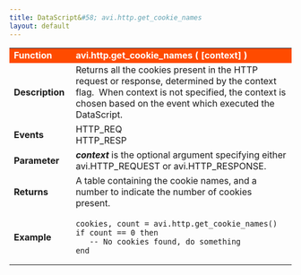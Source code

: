 ```yaml
---
title: DataScript&#58; avi.http.get_cookie_names
layout: default
---
```

<table class="table table-hover"> 
 <tbody> 
  <tr bgcolor="ff4b00"> 
   <td width="100"> <font size="3" color="white"><strong>Function</strong></font> </td> 
   <td width="600"><font color="white"><b>avi.http.get_cookie_names ( [context] )</b></font></td> 
  </tr> 
  <tr> 
   <td width="100"> <font size="3"><strong>Description</strong></font> </td> 
   <td width="600">Returns all the cookies present in the HTTP request or response, determined by the context flag. &nbsp;When context is not specified, the context is chosen based on the event which executed the DataScript.</td> 
  </tr> 
  <tr> 
   <td width="100"> <font size="3"><strong>Events</strong></font> </td> 
   <td width="600">HTTP_REQ<br> HTTP_RESP</td> 
  </tr> 
  <tr> 
   <td width="100"> <font size="3"><strong>Parameter</strong></font> </td> 
   <td width="600"><strong><em>context</em> </strong>is the optional argument specifying either avi.HTTP_REQUEST or avi.HTTP_RESPONSE.</td> 
  </tr> 
  <tr> 
   <td width="100"> <font size="3"><strong>Returns</strong></font> </td> 
   <td width="600">A table containing the cookie names, and a number to indicate the number of cookies present.</td> 
  </tr> 
  <tr> 
   <td width="100"> <font size="3"><strong>Example</strong></font> </td> 
   <td width="600"> 
    <!-- Crayon Syntax Highlighter v2.7.1 --> <pre><code class="language-lua">cookies, count = avi.http.get_cookie_names()
if count == 0 then
   -- No cookies found, do something
end</code></pre> 
    <!-- [Format Time: 0.0018 seconds] --> </td> 
  </tr> 
 </tbody> 
</table>